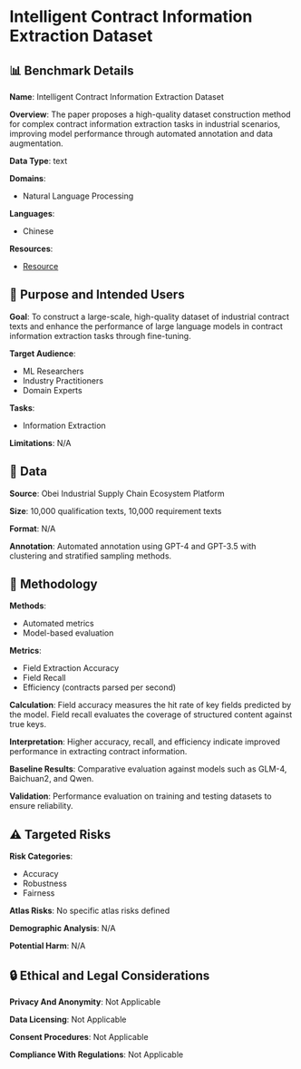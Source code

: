 # Intelligent Contract Information Extraction Dataset

## 📊 Benchmark Details

**Name**: Intelligent Contract Information Extraction Dataset

**Overview**: The paper proposes a high-quality dataset construction method for complex contract information extraction tasks in industrial scenarios, improving model performance through automated annotation and data augmentation.

**Data Type**: text

**Domains**:
- Natural Language Processing

**Languages**:
- Chinese

**Resources**:
- [Resource](https://s3public.obei.com.cn/pbkton0002/platform/other/dasai/%E5%90%88%E5%90%8C%E4%BF%A1%E6%81%AF%E7%90%86%E8%A7%A3%E7%B3%BB%E7%BB%9F_%E8%B5%9A%E9%A2%98%E6%95%B0%E6%8D%AE.zip)

## 🎯 Purpose and Intended Users

**Goal**: To construct a large-scale, high-quality dataset of industrial contract texts and enhance the performance of large language models in contract information extraction tasks through fine-tuning.

**Target Audience**:
- ML Researchers
- Industry Practitioners
- Domain Experts

**Tasks**:
- Information Extraction

**Limitations**: N/A

## 💾 Data

**Source**: Obei Industrial Supply Chain Ecosystem Platform

**Size**: 10,000 qualification texts, 10,000 requirement texts

**Format**: N/A

**Annotation**: Automated annotation using GPT-4 and GPT-3.5 with clustering and stratified sampling methods.

## 🔬 Methodology

**Methods**:
- Automated metrics
- Model-based evaluation

**Metrics**:
- Field Extraction Accuracy
- Field Recall
- Efficiency (contracts parsed per second)

**Calculation**: Field accuracy measures the hit rate of key fields predicted by the model. Field recall evaluates the coverage of structured content against true keys.

**Interpretation**: Higher accuracy, recall, and efficiency indicate improved performance in extracting contract information.

**Baseline Results**: Comparative evaluation against models such as GLM-4, Baichuan2, and Qwen.

**Validation**: Performance evaluation on training and testing datasets to ensure reliability.

## ⚠️ Targeted Risks

**Risk Categories**:
- Accuracy
- Robustness
- Fairness

**Atlas Risks**:
No specific atlas risks defined

**Demographic Analysis**: N/A

**Potential Harm**: N/A

## 🔒 Ethical and Legal Considerations

**Privacy And Anonymity**: Not Applicable

**Data Licensing**: Not Applicable

**Consent Procedures**: Not Applicable

**Compliance With Regulations**: Not Applicable
